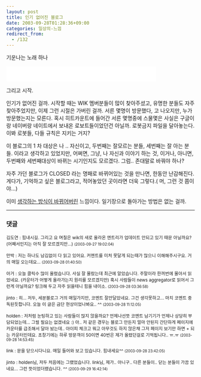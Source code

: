```yaml
---
layout: post
title: 인기 없어진 블로그
date: 2003-09-28T01:28:36+09:00
categories: 일상의-느낌
redirect_from:
  - /132
---
```


기운나는 노래 하나

<EMBED src=/mp3/서영은-혼자가아닌나.mp3 width=400 height=40 type=audio/mpeg autostart="false" loop="true" >

그리고 시작.

인기가 없어진 걸까. 시작할 때는 WIK 멤버분들이 많이 찾아주셨고, 유명한 분들도 자주 찾아주었지만, 이제 그런 시절은 가버린 걸까. 서른 몇명이 방문했다, 고 나오지만, 누가 방문했는지는 모른다. 혹시 히트카운트에 들어간 서른 몇명중에 스물몇은 사실은 구글이랑 네이버랑 네이트에서 보내온 로보트들이었던건 아닐까. 로봇금지 파일을 달아놓는다. 이봐 로봇들, 다들 규칙은 지키는 거지?

이 블로그의 1 차 대상은 나 .. 자신이고, 두번째는 잘모르는 분들, 세번째는 잘 아는 분들. 이라고 생각하고 있었지만, 어쩌면, 그냥, 나 자신과 이야기 하는 것, 이거나, 아니면, 두번째와 세번째대상이 바뀌는 시기인지도 모르겠다. 그럼.. 존대말로 바꿔야 하나?

자주 가던 블로그가 CLOSED 라는 명패로 바뀌어있는 것을 만나면, 한동안 난감해진다. 게다가, 기억하고 싶은 블로그라고, 적어놓았던 곳이라면 더욱 그렇다.( 머, 그런 것 쯤이야...)

이미 <A href="http://jinto.pe.kr/logs/archives/000145.html">생각하는 방식이 바뀌어버린</A> 느낌이다. 일기장으로 돌아가는 방법은 없는 걸까.

* * *

### 댓글



<!--- cmt:273 --->
<!--- mail: --->
<!--- parent:0 --->

<small>김도연 : 힘내시길. 그리고 요 며칠은 wik의 새로 올라온 엔트리가 업데이트 안되고 있기 때문 아닐까요? (어째서인지는 아직 잘 모르겠지만...) <small>(2003-09-27 19:02:04)</small></small>


<!--- cmt:274 --->
<!--- mail: --->
<!--- parent:0 --->

<small>만박 : 저는 하나도 남김없이 다 읽고 있어요. 커멘트를 미처 못달게 되는때가 많으니 이해해주시구요. 거의 매일 오는데요... <small>(2003-09-28 01:40:50)</small></small>


<!--- cmt:275 --->
<!--- mail: --->
<!--- parent:0 --->

<small>아거 : 오늘 클릭수 많이 올렸습니다. 사실 잘 몰랐는데 최근에 알았습니다. 주말이라 한꺼번에 몰아서 읽었네요. (카운터가 어떻게 올라가는지 원리를 모르겠지만) 혹시 사람들이 news aggregator로 읽어서 그런게 아닐까요? 링크해 두고 자주 읽을테니 힘을 내이소. <small>(2003-09-28 03:36:58)</small></small>


<!--- cmt:276 --->
<!--- mail: --->
<!--- parent:0 --->

<small>jinto : 히... 저두, 세분블로그 거의 매일가지만, 코멘트 잘안달았네요. 그건 생각못하고... 마치 코멘트 중독된듯합니다. 오늘 이 글은 금단 현상이었나봐요.. ^^ <small>(2003-09-28 11:12:05)</small></small>


<!--- cmt:277 --->
<!--- mail: --->
<!--- parent:0 --->

<small>holden : 저처럼 눈팅하고 있는 사람들이 많지 않을까요?  언제나선뜻 코멘트 남기기가 언제나 상당히 부담되었는데... 그럴 필요는 없겠네요 :) 아.. 저 같은 경우는 블로그 만든지 얼마 안된지 간단하게 페이지에 카운터를 급조해서 달아 놨는데.. 아이피 체크고 뭐고 아무것도 하지 않은채 그저 페이지 보기만 하면 + 되는 카운터인데요. 초창기에는 하루 방문객이 50이면 40번은 제가 올렸던걸로 기억됩니다.. ㅠ.ㅠ <small>(2003-09-28 14:53:45)</small></small>


<!--- cmt:278 --->
<!--- mail: --->
<!--- parent:0 --->

<small>link : 문을 닫으시다니요. 매일 들어와 보고 있습니다. 힘내세요^^ <small>(2003-09-28 23:42:05)</small></small>


<!--- cmt:279 --->
<!--- mail: --->
<!--- parent:0 --->

<small>jinto : holden님, 저두 처음에는 그랬었습니다. link님, 제가.. 아니구.. 다른 분들이.. 닫는 분들이 가끔 있네요... 그런 뜻이었더랬습니다. ^^ <small>(2003-09-29 16:42:14)</small></small>


